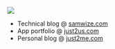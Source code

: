 ![](/samwize/singapore.jpg)

- Technical blog @ [samwize.com](https://samwize.com)
- App portfolio @ [just2us.com](https://just2us.com)
- Personal blog @ [just2me.com](https://just2me.com)
